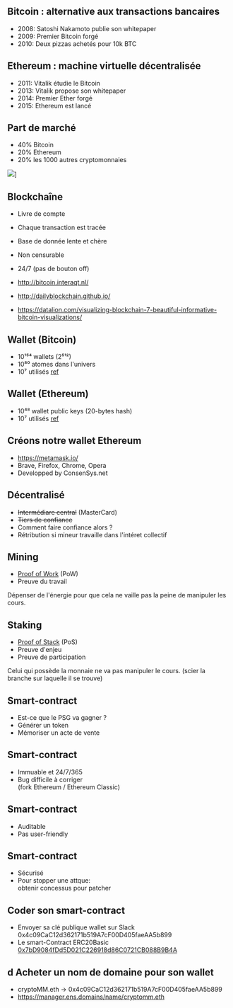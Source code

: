 Bitcoin : alternative aux transactions bancaires
------------------------------------------------

* 2008: Satoshi Nakamoto publie son whitepaper
* 2009: Premier Bitcoin forgé
* 2010: Deux pizzas achetés pour 10k BTC


Ethereum : machine virtuelle décentralisée
------------------------------------------

* 2011: Vitalik étudie le Bitcoin
* 2013: Vitalik propose son whitepaper
* 2014: Premier Ether forgé
* 2015: Ethereum est lancé


Part de marché
--------------

* 40% Bitcoin
* 20% Ethereum
* 20% les 1000 autres cryptomonnaies


![](https://steemitimages.com/p/99pyU5Ga1kws91ecJjkANAzfstp5ietJ4ACvk9NVPjTwNauVTGuAjGRLASjpvVycsMLfWYbMYDDygdxHEDPfVN6ucHs1XVYU2R32ZvWWufprAP7CRiizjwy3hUtZ2ibhbL?format=match&mode=fit&width=640)]


Blockchaîne
-----------

* Livre de compte
* Chaque transaction est tracée
* Base de donnée lente et chère
* Non censurable
* 24/7 (pas de bouton off)


* http://bitcoin.interaqt.nl/
* http://dailyblockchain.github.io/
* https://datalion.com/visualizing-blockchain-7-beautiful-informative-bitcoin-visualizations/


Wallet (Bitcoin)
----------------

* 10¹⁵⁴ wallets (2⁵¹²)
* 10⁸⁰ atomes dans l'univers
* 10⁷ utilisés [ref](https://www.statista.com/statistics/647374/worldwide-blockchain-wallet-users/)


Wallet (Ethereum)
-----------------

* 10⁴⁸ wallet public keys (20-bytes hash)
* 10⁷ utilisés [ref](https://etherscan.io/chart/address)


Créons notre wallet Ethereum
----------------------------

* https://metamask.io/
* Brave, Firefox, Chrome, Opera
* Developped by ConsenSys.net


Décentralisé
------------

* ~~Intermédiare central~~ (MasterCard)
* ~~Tiers de confiance~~
* Comment faire confiance alors ?
* Rétribution si mineur travaille dans l'intéret collectif


Mining
------

* [Proof of Work](https://en.wikipedia.org/wiki/Proof-of-work_system) (PoW)
* Preuve du travail

Dépenser de l'énergie pour que
cela ne vaille pas la peine
de manipuler les cours.


Staking
-------

* [Proof of Stack](https://en.wikipedia.org/wiki/Proof-of-stake) (PoS)
* Preuve d'enjeu
* Preuve de participation

Celui qui possède la monnaie
ne va pas manipuler le cours.
(scier la branche sur laquelle il se trouve)



Smart-contract
--------------

* Est-ce que le PSG va gagner ?
* Générer un token
* Mémoriser un acte de vente


Smart-contract
--------------

* Immuable et 24/7/365
* Bug difficile à corriger  
  (fork Ethereum / Ethereum Classic)


Smart-contract
--------------

* Auditable
* Pas user-friendly


Smart-contract
--------------

* Sécurisé
* Pour stopper une attque:  
  obtenir concessus pour patcher


Coder son smart-contract
------------------------

* Envoyer sa clé publique wallet sur Slack  
  0x4c09CaC12d362171b519A7cF00D405faeAA5b899
* Le smart-Contract ERC20Basic  
  [0x7bD9084fDd5D021C226918d86C0721CB088B9B4A](https://etherscan.io/address/0x7bD9084fDd5D021C226918d86C0721CB088B9B4A#code)

d
Acheter un nom de domaine pour son wallet
-----------------------------------------

* cryptoMM.eth -> 0x4c09CaC12d362171b519A7cF00D405faeAA5b899
* https://manager.ens.domains/name/cryptomm.eth



